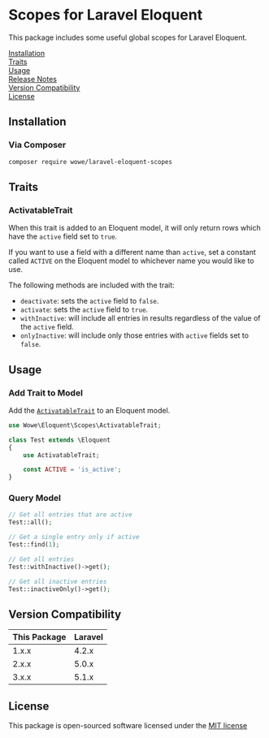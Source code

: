 # Scopes for Laravel Eloquent
This package includes some useful global scopes for Laravel Eloquent.

[Installation](#installation)  
[Traits](#traits)  
[Usage](#usage)  
[Release Notes](#release-notes)  
[Version Compatibility](#version-compatibility)  
[License](#license)

## Installation

### Via Composer
```bash
composer require wowe/laravel-eloquent-scopes
```


## Traits

### ActivatableTrait
When this trait is added to an Eloquent model, it will only return rows which have the `active` field set to `true`.

If you want to use a field with a different name than `active`, set a constant called `ACTIVE` on the Eloquent model to whichever name you would like to use.

The following methods are included with the trait:
- `deactivate`: sets the `active` field to `false`.
- `activate`: sets the `active` field to `true`.
- `withInactive`: will include all entries in results regardless of the value of the `active` field.
- `onlyInactive`: will include only those entries with `active` fields set to `false`.

## Usage

### Add Trait to Model
Add the [`ActivatableTrait`](#activatabletrait) to an Eloquent model.
```php
use Wowe\Eloquent\Scopes\ActivatableTrait;

class Test extends \Eloquent
{
    use ActivatableTrait;

    const ACTIVE = 'is_active';
}


```

### Query Model
```php
// Get all entries that are active
Test::all();

// Get a single entry only if active
Test::find(1);

// Get all entries
Test::withInactive()->get();

// Get all inactive entries
Test::inactiveOnly()->get();
```

## Version Compatibility
This Package | Laravel
-------------|--------
1.x.x        | 4.2.x
2.x.x        | 5.0.x
3.x.x        | 5.1.x

License
-------
This package is open-sourced software licensed under the [MIT license](http://opensource.org/licenses/MIT)
